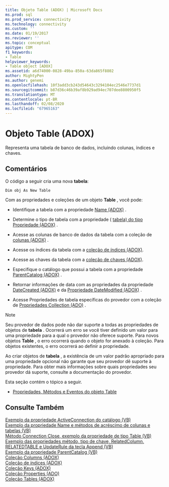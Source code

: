 ```yaml
---
title: Objeto Table (ADOX) | Microsoft Docs
ms.prod: sql
ms.prod_service: connectivity
ms.technology: connectivity
ms.custom: ''
ms.date: 01/19/2017
ms.reviewer: ''
ms.topic: conceptual
apitype: COM
f1_keywords:
- Table
helpviewer_keywords:
- Table object [ADOX]
ms.assetid: a6d74000-0828-49ba-850a-63da865f8802
author: MightyPen
ms.author: genemi
ms.openlocfilehash: 10f3add3cb243d54643c3294104ec2546e7737d1
ms.sourcegitcommit: b87d36c46b39af8b929ad94ec707dee8800950f5
ms.translationtype: MT
ms.contentlocale: pt-BR
ms.lasthandoff: 02/08/2020
ms.locfileid: "67965163"
---
```

# <a name="table-object-adox"></a>Objeto Table (ADOX)
Representa uma tabela de banco de dados, incluindo colunas, índices e chaves.  
  
## <a name="remarks"></a>Comentários  
 O código a seguir cria uma nova **tabela**:  
  
```  
Dim obj As New Table  
```  
  
 Com as propriedades e coleções de um objeto **Table** , você pode:  
  
-   Identifique a tabela com a propriedade [Name (ADOX)](../../../ado/reference/adox-api/name-property-adox.md) .  
  
-   Determine o tipo de tabela com a propriedade ( [tabela) do tipo Propriedade (ADOX)](../../../ado/reference/adox-api/type-property-table-adox.md) .  
  
-   Acesse as colunas de banco de dados da tabela com a coleção de [colunas (ADOX)](../../../ado/reference/adox-api/columns-collection-adox.md) .  
  
-   Acesse os índices da tabela com a [coleção de índices (ADOX)](../../../ado/reference/adox-api/indexes-collection-adox.md).  
  
-   Acesse as chaves da tabela com a [coleção de chaves (ADOX)](../../../ado/reference/adox-api/keys-collection-adox.md).  
  
-   Especifique o catálogo que possui a tabela com a propriedade [ParentCatalog (ADOX)](../../../ado/reference/adox-api/parentcatalog-property-adox.md) .  
  
-   Retornar informações de data com as propriedades da propriedade [DateCreated (ADOX)](../../../ado/reference/adox-api/datecreated-property-adox.md) e da [Propriedade DateModified (ADOX)](../../../ado/reference/adox-api/datemodified-property-adox.md) .  
  
-   Acesse Propriedades de tabela específicas do provedor com a coleção de [Propriedades Collection (ADO)](../../../ado/reference/ado-api/properties-collection-ado.md) .  
  
> [!NOTE]
>  Seu provedor de dados pode não dar suporte a todas as propriedades de objetos de **tabela** . Ocorrerá um erro se você tiver definido um valor para uma propriedade para a qual o provedor não oferece suporte. Para novos objetos **Table** , o erro ocorrerá quando o objeto for anexado à coleção. Para objetos existentes, o erro ocorrerá ao definir a propriedade.  
>   
>  Ao criar objetos de **tabela** , a existência de um valor padrão apropriado para uma propriedade opcional não garante que seu provedor dê suporte à propriedade. Para obter mais informações sobre quais propriedades seu provedor dá suporte, consulte a documentação do provedor.  
  
 Esta seção contém o tópico a seguir.  
  
-   [Propriedades, Métodos e Eventos do objeto Table](../../../ado/reference/adox-api/table-object-properties-methods-and-events.md)  
  
## <a name="see-also"></a>Consulte Também  
 [Exemplo da propriedade ActiveConnection do catálogo (VB)](../../../ado/reference/adox-api/catalog-activeconnection-property-example-vb.md)   
 [Exemplo da propriedade Name e métodos de acréscimo de colunas e tabelas (VB)](../../../ado/reference/adox-api/columns-and-tables-append-methods-name-property-example-vb.md)   
 [Método Connection Close, exemplo da propriedade de tipo Table (VB)](../../../ado/reference/adox-api/connection-close-method-table-type-property-example-vb.md)   
 [Exemplo das propriedades método, tipo de chave, RelatedColumn, RELATEDTABLE e UpdateRule da tecla Append (VB)](../../../ado/reference/adox-api/keys-append-method-key-type-relatedcolumn-relatedtable-example-vb.md)   
 [Exemplo da propriedade ParentCatalog (VB)](../../../ado/reference/adox-api/parentcatalog-property-example-vb.md)   
 [Coleção Columns (ADOX)](../../../ado/reference/adox-api/columns-collection-adox.md)   
 [Coleção de índices (ADOX)](../../../ado/reference/adox-api/indexes-collection-adox.md)   
 [Coleção Keys (ADOX)](../../../ado/reference/adox-api/keys-collection-adox.md)   
 [Coleção Properties (ADO)](../../../ado/reference/ado-api/properties-collection-ado.md)   
 [Coleção Tables (ADOX)](../../../ado/reference/adox-api/tables-collection-adox.md)
